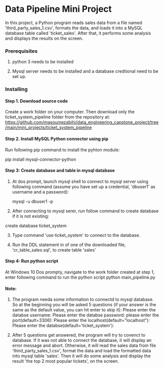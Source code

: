 # Data Pipeline Mini Project

In this project, a Python program reads sales data from a file named 'third_party_sales_1.csv', formats the data, and loads it into a MySQL database table called 'ticket_sales'. After that, it performs some analysis and displays the results on the screen.


### Prerequisites

1. python 3 needs to be installed  

2. Mysql server needs to be installed and a database credtional need to be set up. 


### Installing


#### Step 1. Download source code
Create a work folder on your computer. Then download only the ticket_system_pipeline folder from the repository at:
https://github.com/masoumezabihi/data_engineering_capstone_project/tree/main/mini_projects/ticket_system_pipeline


#### Step 2. Install MySQL Python connector using pip
Run following  pip command to install the pyhton module:

pip install mysql-connector-python

#### Step 3: Create database and table in mysql database

 1) At dos prompt,  launch mysql shell to connect to mysql server using following command (assume you have set up a credential,  'dbuser1' as username and a password):
 
     mysql -u dbuser1 -p
 
 2) After  connecting to mysql serer, run follow command to create database if it is not existing:
 
  create database ticket_system
  
 3) Type command 'use ticket_system' to connect to the database.
 
 4) Run the DDL statement in  of one of the downloaded file, 'cr_table_sales.sql',  to create table 'sales'
 

#### Step 4: Run python script

At Windows 10 Dos prompty, navigate to the work folder created at step 1, enter following command to run the python script
python main_pipeline.py

#### Note:
1. The program needa some information to connectd to mysql database. So at the beginning  you will be asked 5 questions (if your answer is the same as the default value, you can hit enter to skip it):
Please enter the databse username:
Please enter the databse password:
please enter the port(default=3306):
Please enter the localhost(default="localhost"):
Please enter the databse(default='ticket_system'):


2. After 5 questions get answered,  the program will try to conenct to database. If it was not able to connect the database, it will display an error message and abort.    Otherwise, it will read the sales data from file  'third_party_sales_1.csv', format the data and load the formatted data into mysql table 'sales'. Then it will do some analysis and display the  result  'the top 2 most popular tickets', on the screen.
